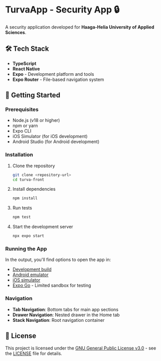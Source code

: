 # TurvaApp - Security App 🔒

A security application developed for **Haaga-Helia University of Applied Sciences**.

## 🛠️ Tech Stack

- **TypeScript** 
- **React Native** 
- **Expo** - Development platform and tools
- **Expo Router** - File-based navigation system

## 🚀 Getting Started

### Prerequisites

- Node.js (v18 or higher)
- npm or yarn
- Expo CLI
- iOS Simulator (for iOS development)
- Android Studio (for Android development)

### Installation

1. Clone the repository
   ```bash
   git clone <repository-url>
   cd turva-front
   ```

2. Install dependencies
   ```bash
   npm install
   ```
3. Run tests
   ```bash
   npm test
   ```
4. Start the development server
   ```bash
   npx expo start
   ```

### Running the App

In the output, you'll find options to open the app in:

- [Development build](https://docs.expo.dev/develop/development-builds/introduction/)
- [Android emulator](https://docs.expo.dev/workflow/android-studio-emulator/)
- [iOS simulator](https://docs.expo.dev/workflow/ios-simulator/)
- [Expo Go](https://expo.dev/go) - Limited sandbox for testing


### Navigation

- **Tab Navigation**: Bottom tabs for main app sections
- **Drawer Navigation**: Nested drawer in the Home tab
- **Stack Navigation**: Root navigation container



## 📄 License

This project is licensed under the [GNU General Public License v3.0](LICENSE) - see the [LICENSE](LICENSE) file for details.


